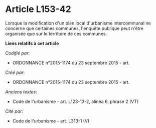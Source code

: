 # Article L153-42

Lorsque la modification d'un plan local d'urbanisme intercommunal ne concerne que certaines communes, l'enquête publique peut
n'être organisée que sur le territoire de ces communes.

**Liens relatifs à cet article**

_Codifié par_:

  - ORDONNANCE n°2015-1174 du 23 septembre 2015 - art.

_Créé par_:

  - ORDONNANCE n°2015-1174 du 23 septembre 2015 - art.

_Anciens textes_:

  - Code de l'urbanisme - art. L123-13-2, alinéa 6, phrase 2 (VT)

_Cité par_:

  - Code de l'urbanisme - art. L313-1 (V)
